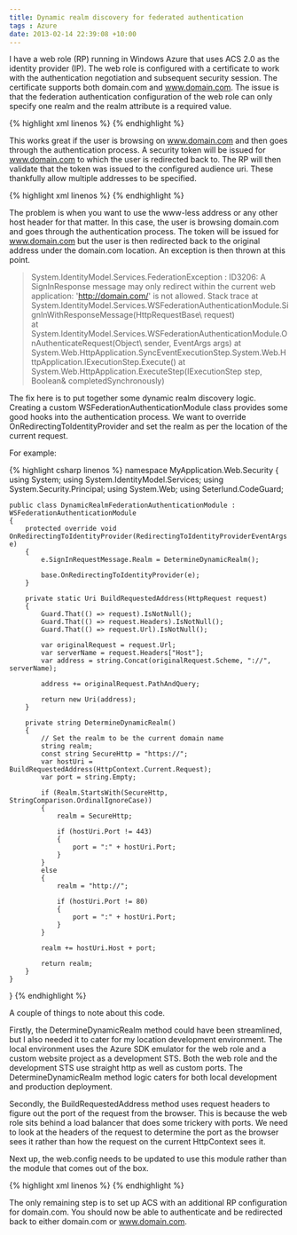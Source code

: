 ```yaml
---
title: Dynamic realm discovery for federated authentication
tags : Azure
date: 2013-02-14 22:39:08 +10:00
---
```


I have a web role (RP) running in Windows Azure that uses ACS 2.0 as the identity provider (IP). The web role is configured with a certificate to work with the authentication negotiation and subsequent security session. The certificate supports both domain.com and www.domain.com. The issue is that the federation authentication configuration of the web role can only specify one realm and the realm attribute is a required value.{% highlight xml linenos %}
<wsFederation passiveRedirectEnabled="true" issuer="http://[addressOfAcs]" realm="http://www.domain.com" requireHttps="true" />
{% endhighlight %}

This works great if the user is browsing on www.domain.com and then goes through the authentication process. A security token will be issued for www.domain.com to which the user is redirected back to. The RP will then validate that the token was issued to the configured audience uri. These thankfully allow multiple addresses to be specified.{% highlight xml linenos %}
<audienceUris>
    <add value="http://www.domain.com" />
    <add value="http://domain.com" />
</audienceUris>
{% endhighlight %}

The problem is when you want to use the www-less address or any other host header for that matter. In this case, the user is browsing domain.com and goes through the authentication process. The token will be issued for www.domain.com but the user is then redirected back to the original address under the domain.com location. An exception is then thrown at this point.

> System.IdentityModel.Services.FederationException : ID3206: A SignInResponse message may only redirect within the current web application: 'http://domain.com/' is not allowed.
> Stack trace at System.IdentityModel.Services.WSFederationAuthenticationModule.SignInWithResponseMessage(HttpRequestBase\ request)    
> at System.IdentityModel.Services.WSFederationAuthenticationModule.OnAuthenticateRequest(Object\ sender, EventArgs args) 
> at System.Web.HttpApplication.SyncEventExecutionStep.System.Web.HttpApplication.IExecutionStep.Execute() 
> at System.Web.HttpApplication.ExecuteStep(IExecutionStep step, Boolean& completedSynchronously)
 
The fix here is to put together some dynamic realm discovery logic. Creating a custom WSFederationAuthenticationModule class provides some good hooks into the authentication process. We want to override OnRedirectingToIdentityProvider and set the realm as per the location of the current request. 

For example:{% highlight csharp linenos %}
namespace MyApplication.Web.Security
{
    using System;
    using System.IdentityModel.Services;
    using System.Security.Principal;
    using System.Web;
    using Seterlund.CodeGuard;
    
    public class DynamicRealmFederationAuthenticationModule : WSFederationAuthenticationModule
    {
        protected override void OnRedirectingToIdentityProvider(RedirectingToIdentityProviderEventArgs e)
        {
            e.SignInRequestMessage.Realm = DetermineDynamicRealm();
    
            base.OnRedirectingToIdentityProvider(e);
        }
    
        private static Uri BuildRequestedAddress(HttpRequest request)
        {
            Guard.That(() => request).IsNotNull();
            Guard.That(() => request.Headers).IsNotNull();
            Guard.That(() => request.Url).IsNotNull();
    
            var originalRequest = request.Url;
            var serverName = request.Headers["Host"];
            var address = string.Concat(originalRequest.Scheme, "://", serverName);
    
            address += originalRequest.PathAndQuery;
    
            return new Uri(address);
        }
    
        private string DetermineDynamicRealm()
        {
            // Set the realm to be the current domain name
            string realm;
            const string SecureHttp = "https://";
            var hostUri = BuildRequestedAddress(HttpContext.Current.Request);
            var port = string.Empty;
    
            if (Realm.StartsWith(SecureHttp, StringComparison.OrdinalIgnoreCase))
            {
                realm = SecureHttp;
    
                if (hostUri.Port != 443)
                {
                    port = ":" + hostUri.Port;
                }
            }
            else
            {
                realm = "http://";
    
                if (hostUri.Port != 80)
                {
                    port = ":" + hostUri.Port;
                }
            }
    
            realm += hostUri.Host + port;
    
            return realm;
        }
    }
}
{% endhighlight %}

A couple of things to note about this code. 

Firstly, the DetermineDynamicRealm method could have been streamlined, but I also needed it to cater for my location development environment. The local environment uses the Azure SDK emulator for the web role and a custom website project as a development STS. Both the web role and the development STS use straight http as well as custom ports. The DetermineDynamicRealm method logic caters for both local development and production deployment.

Secondly, the BuildRequestedAddress method uses request headers to figure out the port of the request from the browser. This is because the web role sits behind a load balancer that does some trickery with ports. We need to look at the headers of the request to determine the port as the browser sees it rather than how the request on the current HttpContext sees it.

Next up, the web.config needs to be updated to use this module rather than the module that comes out of the box.{% highlight xml linenos %}
<add name="WSFederationAuthenticationModule" type="MyApplication.Web.Security.DynamicRealmFederationAuthenticationModule, MyApplication.Web" preCondition="managedHandler" />
{% endhighlight %}

The only remaining step is to set up ACS with an additional RP configuration for domain.com. You should now be able to authenticate and be redirected back to either domain.com or www.domain.com. 


